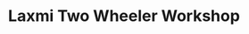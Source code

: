 ---
title: "Laxmi Two Wheeler Workshop"
url: /kottayam/laxmi-two-wheeler-workshop/
shop: Motorrad
---